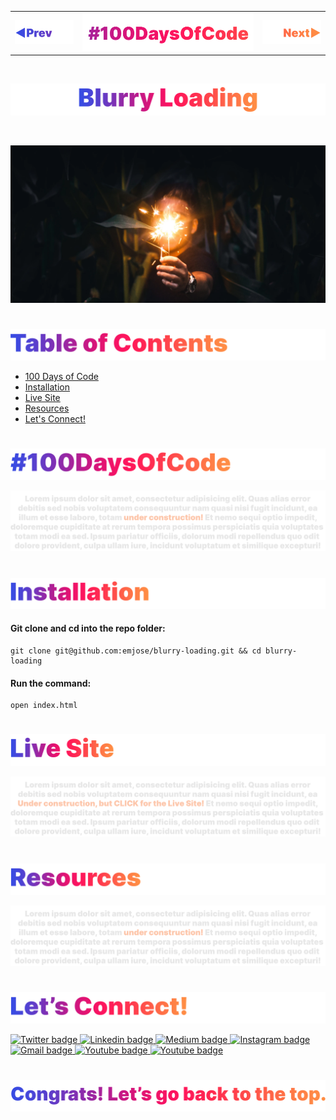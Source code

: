 <p id="header"><p>

<table><tr>
<td> <a href="https://github.com/emjose/expanding-cards/#header"><img src="Assets/header-left.png" alt="previous" style="width: 200px;"/></a> </td>
<td> <a href=#header><img src="Assets/header-center.png" alt="100 days of code" style="width: 580px;"/></a> </td>
<td> <a href="https://github.com/emjose/password-strength-background/#header"><img src="Assets/header-right.png" alt="next" style="width: 200px;"/></a> </td>
</tr></table>

<br>

<p id="project-title"><p>

<a href=#table-of-contents>![Blurry Loading](Assets/inter-006-blurry-loading.png)</a> 

<br>

<a href="https://emjose.github.io/blurry-loading">![Blurry Loading](Assets/preview-006-blurry-loading.png)</a> 

#

<p id="table-of-contents"><p>

<a href=#table-of-contents>![Table of Contents](Assets/inter-toc.png)</a>  

- [100 Days of Code](#100days)
- [Installation](#installation) 
- [Live Site](#live-site)
- [Resources](#resources)
- [Let's Connect!](#lets-connect) 

#

<p id="100days"><p>

<a href=#100days>![#100DaysOfCode](Assets/inter-100hash.png)</a>  

<a href=#100days>![Under Construction](Assets/lorem-text.png)</a>

#

<p id="installation"><p>

<a href=#installation>![Installation](Assets/inter-installation.png)</a>  

#### Git clone and cd into the repo folder:
``` 
git clone git@github.com:emjose/blurry-loading.git && cd blurry-loading 
```
#### Run the command:
```
open index.html
```

#

<p id="live-site"><p>

<a href="https://emjose.github.io/blurry-loading">![Live Site](Assets/inter-live-site.png)</a>  

<a href="https://emjose.github.io/blurry-loading">![Under Construction](Assets/lorem-live.png)</a>

#

<p id="resources"><p>

<a href=#resources>![Resources](Assets/inter-resources.png)</a>  

<a href=#resources>![Under Construction](Assets/lorem-text.png)</a>

#

<p id="lets-connect"><p>

<a href=#lets-connect>![Let's Connect!](Assets/inter-lets-connect.png)</a>

<p><a href="https://twitter.com/Emmanuel_Labor"><img src="https://img.shields.io/badge/twitter-%231DA1F2.svg?&style=for-the-badge&logo=twitter&logoColor=white" height=30 width=90 alt="Twitter badge"> <a href="https://www.linkedin.com/in/emmanuelpjose/"><img src="https://img.shields.io/badge/linkedin-%230064e7.svg?&style=for-the-badge&logo=linkedin&logoColor=white" height=30 width=90 alt="Linkedin badge"> <a href="https://emmanueljose.medium.com/"><img src="https://img.shields.io/badge/medium-%238700f5.svg?&style=for-the-badge&logo=medium&logoColor=white" height=30 width=90 alt="Medium badge"> <a href="https://www.instagram.com/emmanuel_jose/"><img src="https://img.shields.io/badge/instagram-%23ff0077.svg?&style=for-the-badge&logo=instagram&logoColor=white" height=30 width=90 alt="Instagram badge"> <a href="mailto:emjose@gmail.com"><img src="https://img.shields.io/badge/gmail-%23fd1745.svg?&style=for-the-badge&logo=gmail&logoColor=white" height=30 width=90 alt="Gmail badge"> <a href="https://www.youtube.com/channel/UCQdqFg-_J83jn9xJRd1W3tQ/videos"><img src="https://img.shields.io/badge/youtube-%23FF0000.svg?&style=for-the-badge&logo=youtube&logoColor=white" height=30 width=90 alt="Youtube badge"> <a href="https://github.com/emjose"><img src="https://img.shields.io/badge/github-%23ff8e44.svg?&style=for-the-badge&logo=github&logoColor=white" height=30 width=90 alt="Youtube badge"></p>

#

<a href=#header>![Back to Top](Assets/inter-congrats.png)</a>